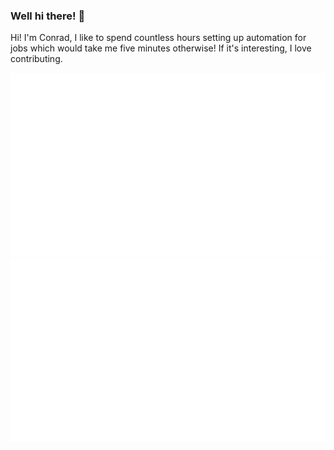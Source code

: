 ### Well hi there! 👋

Hi! I'm Conrad, I like to spend countless hours setting up automation for jobs which would take me five minutes otherwise! If it's interesting, I love contributing. 

<div>
	<p align="center">
    <img src="https://raw.githubusercontent.com/ConradWeiser/Github-Statistics/master/generated/overview.svg">
		<img src="https://raw.githubusercontent.com/ConradWeiser/Github-Statistics/master/generated/languages.svg">
	</p>
</div>

<!--
**ConradWeiser/ConradWeiser** is a ✨ _special_ ✨ repository because its `README.md` (this file) appears on your GitHub profile.

Here are some ideas to get you started:

- 🔭 I’m currently working on ...
- 🌱 I’m currently learning ...
- 👯 I’m looking to collaborate on ...
- 🤔 I’m looking for help with ...
- 💬 Ask me about ...
- 📫 How to reach me: ...
- 😄 Pronouns: ...
- ⚡ Fun fact: ...
-->
